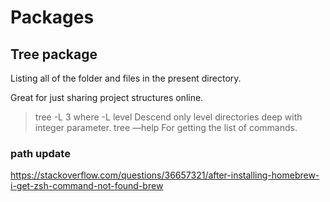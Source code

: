 # Packages

## Tree package

Listing all of the folder and files in the present directory.

Great for just sharing project structures online.

> tree -L 3 where -L level Descend only level directories deep with integer parameter. tree —help For getting the list of commands.



### path update

https://stackoverflow.com/questions/36657321/after-installing-homebrew-i-get-zsh-command-not-found-brew